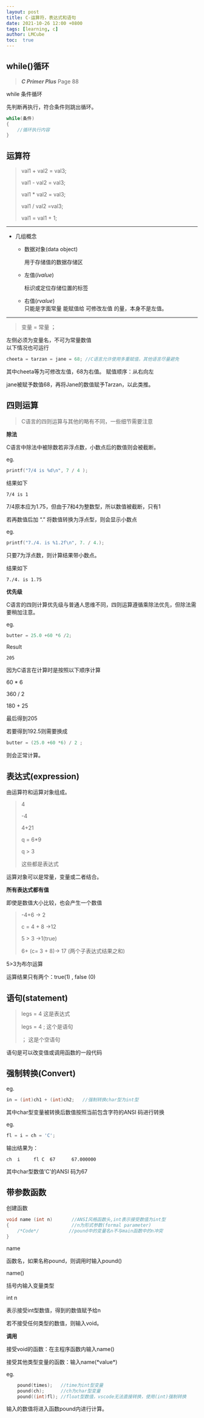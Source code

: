 ```yaml
---
layout: post
title: C-运算符，表达式和语句
date: 2021-10-26 12:00 +0800
tags: [learning, c]
author: LMCube
toc:  true
---
```


## while()循环

> ***C Primer Plus*** Page 88

while 条件循环

先判断再执行，符合条件则跳出循环。

```c
while(条件)
{
	//循环执行内容
}
```



## 运算符

> val1 + val2 = val3;
>
> val1 - val2 = val3;
>
> val1 * val2 = val3;
>
> val1 / val2 =val3;
>
> val1 = val1 + 1;

---

* 几组概念

  * 数据对象(data object)

    用于存储值的数据存储区

  * 左值(*lvalue*)

    标识或定位存储位置的标签
  
  * 右值(*rvalue*)  
    只能是字面常量
    能赋值给 可修改左值 的量，本身不是左值。
---
> 变量 = 常量 ；

左侧必须为变量名，不可为常量数值  
以下情况也可运行
```c
cheeta = tarzan = jane = 68; //C语言允许使用多重赋值，其他语言尽量避免
```
其中cheeta等为可修改左值，68为右值。
赋值顺序：从右向左

jane被赋予数值68，再将Jane的数值赋予Tarzan，以此类推。

## 四则运算

> C语言的四则运算与其他的略有不同，一些细节需要注意

**除法**

C语言中除法中被除数若非浮点数，小数点后的数值则会被截断。

eg.

```c
printf("7/4 is %d\n", 7 / 4 ); 
```

结果如下

`7/4 is 1`

7/4原本应为1.75，但由于7和4为整数型，所以数值被截断，只有1

若再数值后加   “.” 将数值转换为浮点型，则会显示小数点

eg.

```c
printf("7./4. is %1.2f\n", 7. / 4.); 
```

只要7为浮点数，则计算结果带小数点。

结果如下

`7./4. is 1.75`



**优先级**

C语言的四则计算优先级与普通人思维不同，四则运算遵循乘除法优先，但除法需要稍加注意。

eg.

```c
butter = 25.0 +60 *6 /2;
```

Result

`205`

因为C语言在计算时是按照以下顺序计算

60 * 6

360 / 2

180 + 25 

最后得到205

若要得到192.5则需要换成

```c
butter = (25.0 +60 *6) / 2 ;
```

则会正常计算。

  

## 表达式(expression)

由运算符和运算对象组成。

> 4
>
> -4
>
> 4+21
>
> q = 6*9
>
> q > 3
>
> 这些都是表达式

运算对象可以是常量，变量或二者结合。

**所有表达式都有值**

即使是数值大小比较，也会产生一个数值

> -4+6	→  2
>
> c = 4 + 8	→12
>
> 5 > 3	→1(true)
>
> 6+ (c= 3 + 8)→ 17 	 (两个子表达式结果之和)

5>3为布尔运算

运算结果只有两个：true(1) , false (0)

## 语句(statement)

>legs = 4 这是表达式
>
>legs = 4 ; 这个是语句
>
>； 这是个空语句

语句是可以改变值或调用函数的一段代码

## 强制转换(Convert)

eg.

```c
in = (int)ch1 + (int)ch2;	//强制转换char型为int型
```

其中char型变量被转换后数值按照当前包含字符的ANSI 码进行转换

eg.

```c
fl = i = ch = 'C';
```

输出结果为：

`ch  i     fl
C  67      67.000000  `

其中char型数值'C'的ANSI 码为67

## 带参数函数

创建函数

```c
void name (int n)       //ANSI风格函数头,int表示接受数值为int型
{                       //n为形式参数(formal parameter)
    /*Code*/ 		   //pound中的变量名n不与main函数中的n冲突
}
```

name

函数名，如果名称pound，则调用时输入pound()

name()

括号内输入变量类型

int n

表示接受int型数值，得到的数值赋予给n

若不接受任何类型的数值，则输入void。

**调用**

接受void的函数：在主程序函数内输入name()

接受其他类型变量的函数：输入name(\*value\*)

eg.

```c
    pound(times);	//time为int型变量
    pound(ch);		//ch为char型变量
    pound((int)fl);	//float型数值，vscode无法直接转换，使用(int)强制转换
```

输入的数值将进入函数pound内进行计算。
